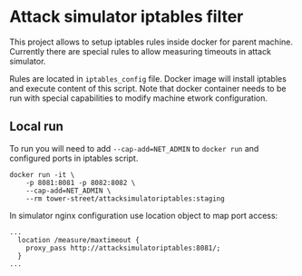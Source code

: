 # Attack simulator iptables filter

This project allows to setup iptables rules inside docker for parent machine.
Currently there are special rules to allow measuring timeouts in attack simulator.

Rules are located in `iptables_config` file. Docker image will install iptables
and execute content of this script. Note that docker container needs to be run
with special capabilities to modify machine etwork configuration.

## Local run

To run you will need to add `--cap-add=NET_ADMIN` to `docker run` and configured
ports in iptables script.

```
docker run -it \
    -p 8081:8081 -p 8082:8082 \
    --cap-add=NET_ADMIN \
    --rm tower-street/attacksimulatoriptables:staging
```

In simulator nginx configuration use location object to map port access:

```
...
  location /measure/maxtimeout {
    proxy_pass http://attacksimulatoriptables:8081/;
  }
...
```